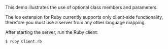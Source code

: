 This demo illustrates the use of optional class members and
parameters.

The Ice extension for Ruby currently supports only client-side
functionality, therefore you must use a server from any other language
mapping.

After starting the server, run the Ruby client:
```
$ ruby Client.rb
```